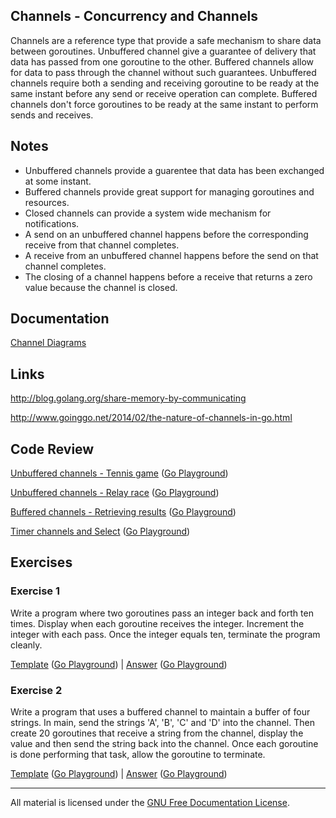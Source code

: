 ## Channels - Concurrency and Channels
Channels are a reference type that provide a safe mechanism to share data between goroutines. Unbuffered channel give a guarantee of delivery that data has passed from one goroutine to the other. Buffered channels allow for data to pass through the channel without such guarantees. Unbuffered channels require both a sending and receiving goroutine to be ready at the same instant before any send or receive operation can complete. Buffered channels don't force goroutines to be ready at the same instant to perform sends and receives.

## Notes

* Unbuffered channels provide a guarentee that data has been exchanged at some instant.
* Buffered channels provide great support for managing goroutines and resources.
* Closed channels can provide a system wide mechanism for notifications.
* A send on an unbuffered channel happens before the corresponding receive from that channel completes.
* A receive from an unbuffered channel happens before the send on that channel completes.
* The closing of a channel happens before a receive that returns a zero value because the channel is closed.

## Documentation

[Channel Diagrams](documentation/channels.md)

## Links

http://blog.golang.org/share-memory-by-communicating

http://www.goinggo.net/2014/02/the-nature-of-channels-in-go.html

## Code Review

[Unbuffered channels - Tennis game](example1/example1.go) ([Go Playground](http://play.golang.org/p/7WO_eOJx_G))

[Unbuffered channels - Relay race](example2/example2.go) ([Go Playground](http://play.golang.org/p/AzJuQsPG3a))

[Buffered channels - Retrieving results](example3/example3.go) ([Go Playground](http://play.golang.org/p/yOn3nZU5rf))

[Timer channels and Select](example4/example4.go) ([Go Playground](http://play.golang.org/p/KuMG3o_7-C))

## Exercises

### Exercise 1
Write a program where two goroutines pass an integer back and forth ten times. Display when each goroutine receives the integer. Increment the integer with each pass. Once the integer equals ten, terminate the program cleanly.

[Template](exercises/template1/template1.go) ([Go Playground](http://play.golang.org/p/G7O-DnJrEA)) | 
[Answer](exercises/exercise1/exercise1.go) ([Go Playground](https://play.golang.org/p/v7fEyd86i3))

### Exercise 2
Write a program that uses a buffered channel to maintain a buffer of four strings. In main, send the strings 'A', 'B', 'C' and 'D' into the channel. Then create 20 goroutines that receive a string from the channel, display the value and then send the string back into the channel. Once each goroutine is done performing that task, allow the goroutine to terminate.

[Template](exercises/template2/template2.go) ([Go Playground](http://play.golang.org/p/vc6c1-M2EB)) | 
[Answer](exercises/exercise2/exercise2.go) ([Go Playground](http://play.golang.org/p/K9gNyTRA0s))
___
All material is licensed under the [GNU Free Documentation License](https://github.com/gobridge/gotraining/blob/master/LICENSE).
